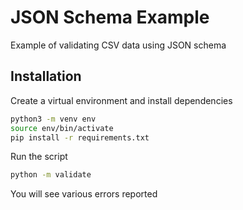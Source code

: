 # JSON Schema Example

Example of validating CSV data using JSON schema

## Installation

Create a virtual environment and install dependencies

```bash
python3 -m venv env
source env/bin/activate
pip install -r requirements.txt
```

Run the script

```bash
python -m validate
```

You will see various errors reported
